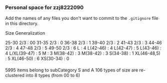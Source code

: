 ### Personal space for zzj8222090

Add the names of any files you don't want to commit to the ```.gitignore``` file in this directory.

Size Generalization

25-30 2/3 : 00 
31-35 2/3 : 0
36-38 2/3 : 1
39-40 2/3 : 2
41-43 2/3 : 3
44-46 2/3 : 4
47-48 2/3 : 5
49-50 2/3 : 6
L : 4
L(42-46) : 4
L(42-47) : 5
L(43-46) : 4
L/XL(39-47) : 5
M : 3
M(38-42) : 3
M(38-42) : 3
S(34-38) : 1
XL(46-48,5) : 5
XL(46-50) : 6
XS(30-34) : 0

####
5995 items belong to subCategory S and A
106 types of size are re-clustered into 8 types (from 00 to 6)